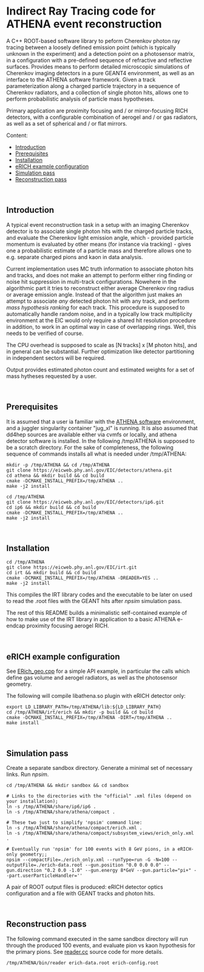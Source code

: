 Indirect Ray Tracing code for ATHENA event reconstruction
=========================================================

  A C++ ROOT-based software library to peform Cherenkov photon ray 
tracing between a loosely defined emission point (which is typically 
unknown in the experiment) and a detection point on a photosensor
matrix, in a configuration with a pre-defined sequence of refractive 
and reflective surfaces. Provides means to perform detailed microscopic 
simulations of Cherenkov imaging detectors in a pure GEANT4 environment, 
as well as an interface to the ATHENA software framework. Given a track 
parameterization along a charged particle trajectory in a sequence of 
Cherenkov radiators, and a collection of single photon hits, allows one 
to perform probabilistic analysis of particle mass hypotheses. 

  Primary application are proximity focusing and / or mirror-focusing RICH 
detectors, with a configurable combination of aerogel and / or gas radiators, 
as well as a set of spherical and / or flat mirrors.  

 Content:

 * [Introduction](#introduction)
 * [Prerequisites](#prerequisites)
 * [Installation](#installation)
 * [eRICH example configuration](#erich-example-configuration)
 * [Simulation pass](#simulation-pass)
 * [Reconstruction pass](#reconstruction-pass)

<br/>

Introduction
------------

  A typical event reconstruction task in a setup with an imaging Cherenkov 
detector is to associate single photon hits with the charged particle tracks, 
and evaluate the Cherenkov light emission angle, which - provided particle 
momentum is evaluated by other means (for instance via tracking) - gives one a probabilistic 
estimate of a particle mass and therefore allows one to e.g. separate charged
pions and kaon in data analysis.

  Current implementation uses MC truth information to associate photon hits and 
tracks, and does not make an attempt to perform either ring finding or noise 
hit suppression in multi-track configurations. Nowehere in the algorithmic
part it tries to reconstruct either average Cherenkov ring radius or average 
emission angle. Instead of that the algorithm just makes an attempt to associate 
*any* detected photon hit with any track, and perform *mass hypothesis ranking* for 
each track. This procedure is supposed to automatically handle random noise, and 
in a typically low track multiplicity environment at the EIC would only require 
a shared hit resolution procedure in addition, to work in an optimal way in case 
of overlapping rings. Well, this needs to be verified of course.

  The CPU overhead is supposed to scale as [N tracks] x [M photon hits], and in 
general can be substantial. Further optimization like detector partitioning in 
independent sectors will be required.

  Output provides estimated photon count and estimated weights for a set of  mass 
hytheses requested by a user.

<br/>

Prerequisites
-------------

  It is assumed that a user ia familiar with the [ATHENA software](https://eic.phy.anl.gov/ip6) 
environment, and a juggler singularity container "jug_xl" is running. It is also assumed 
that dd4hep sources are available either via cvmfs or locally, and athena detector software 
is installed. In the following /tmp/ATHENA is supposed to be a scratch directory. For the sake of 
completeness, the following sequence of commands installs all what is needed under /tmp/ATHENA:

```
mkdir -p /tmp/ATHENA && cd /tmp/ATHENA
git clone https://eicweb.phy.anl.gov/EIC/detectors/athena.git
cd athena && mkdir build && cd build
cmake -DCMAKE_INSTALL_PREFIX=/tmp/ATHENA ..
make -j2 install

cd /tmp/ATHENA
git clone https://eicweb.phy.anl.gov/EIC/detectors/ip6.git
cd ip6 && mkdir build && cd build
cmake -DCMAKE_INSTALL_PREFIX=/tmp/ATHENA ..
make -j2 install
```

<br/>

Installation
------------

```
cd /tmp/ATHENA
git clone https://eicweb.phy.anl.gov/EIC/irt.git
cd irt && mkdir build && cd build
cmake -DCMAKE_INSTALL_PREFIX=/tmp/ATHENA -DREADER=YES ..
make -j2 install
```

  This compiles the IRT library codes and the executable to be later on used to read the .root
files with the GEANT hits after *npsim* simulation pass. 

  The rest of this README builds a minimalistic self-contained example of how to make use of the 
IRT library in application to a basic ATHENA e-endcap proximity focusing aerogel RICH.

<br/>

eRICH example configuration
---------------------------

  See [ERich_geo.cpp](erich/src/ERich_geo.cpp) for a simple API example, in particular the calls
which define gas volume and aerogel radiators, as well as the photosensor geometry.

  The following will compile libathena.so plugin with eRICH detector only:

```
export LD_LIBRARY_PATH=/tmp/ATHENA/lib:${LD_LIBRARY_PATH}
cd /tmp/ATHENA/irt/erich && mkdir -p build && cd build
cmake -DCMAKE_INSTALL_PREFIX=/tmp/ATHENA -DIRT=/tmp/ATHENA ..
make install
```

<br/>

Simulation pass
---------------

  Create a separate sandbox directory. Generate a minimal set of necessary links. Run *npsim*.

```
cd /tmp/ATHENA && mkdir sandbox && cd sandbox

# Links to the directories with the "official" .xml files (depend on your installation);
ln -s /tmp/ATHENA/share/ip6/ip6 .
ln -s /tmp/ATHENA/share/athena/compact .

# These two just to simplify 'npsim' command line:
ln -s /tmp/ATHENA/share/athena/compact/erich.xml .
ln -s /tmp/ATHENA/share/athena/compact/subsystem_views/erich_only.xml .

# Eventually run 'npsim' for 100 events with 8 GeV pions, in a eRICH-only geometry;;
npsim --compactFile=./erich_only.xml --runType=run -G -N=100 --outputFile=./erich-data.root --gun.position "0.0 0.0 0.0" --gun.direction "0.2 0.0 -1.0" --gun.energy 8*GeV --gun.particle="pi+" --part.userParticleHandler=''
```

  A pair of ROOT output files is produced: eRICH detector optics configuration and 
a file with GEANT tracks and photon hits.

<br/>

Reconstruction pass
-------------------

  The following command executed in the same sandbox directory will run through the produced 100 events,
and evaluate pion vs kaon hypothesis for the primary pions. See [reader.cc](reader/reader.cc)
source code for more details.
  
```
/tmp/ATHENA/bin/reader erich-data.root erich-config.root
```